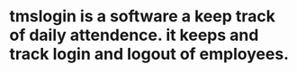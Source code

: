# tmslogin is a software a keep track of daily attendence. it keeps and track login and logout of employees.
